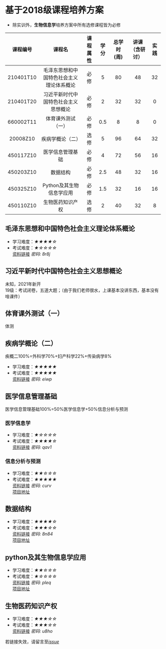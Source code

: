 # 基于2018级课程培养方案

* 除实训外，**生物信息学**培养方案中所有选修课程皆为必修  

|课程编号|课程名|课程属性|学分|总学时(周)|讲课（含研讨）|实践|
| :----: |:----: |:----: |:----: |:----: |:----: |:----: |
|210401T10| 	毛泽东思想和中国特色社会主义理论体系概论 |	必修 	|5| 	80| 	48| 	32| 	 
|210401T20 	|习近平新时代中国特色社会主义思想概论 |	必修 |	2 |	32| 	32 |	0 	| 
|660002T11 	|体育课外测试（一）| 	必修 |	0.5| 	8 |	8 	|0| 	 
|20008Z10 	|疾病学概论（二） |	选修 |	5 	|96 	|64 	|32| 	 
|450117Z10 |	医学信息管理基础  |	必修 	|4 |	72 |	56 |16| 	 
|450203Z10| 	数据结构| 	必修| 	2.5 	|48 |	32 |	16 |
|450325Z10| 	Python及其生物信息学应用| 	必修 	|1.5 |	32| 	16|	16 |	 
|450110Z10 |	生物医药知识产权 |	选修 |	2 	|40 |	32 |8|

## 毛泽东思想和中国特色社会主义理论体系概论

* 学习难度：*★★★★☆*
* 考试难度：*★☆☆☆☆*  
[资料链接](https://pan.baidu.com/s/1jnmJ7g0YMnIxtGo_kzUYHQ)   *密码: 8r8j*

## 习近平新时代中国特色社会主义思想概论

未知，2021年新开  
19级：考试闭卷，五道大题；（由于我们老师很水，上课基本没讲东西，基本没有啥课件）  

## 体育课外测试（一）

体测

## 疾病学概论（二）

疾概二100%=外科学70%+妇产科学22%+传染病学8%
* 学习难度：*★★★★★*
* 考试难度：*★★★★★*  
[资料链接](https://pan.baidu.com/s/17E3oyZeVtf6E7Siujho5OA)   *密码: eiwp*

## 医学信息管理基础
医学信息管理基础100%=50%医学信息学+50%信息分析与预测
### 医学信息学
* 学习难度：*★☆☆☆☆*
* 考试难度：*★★★★☆*  
[资料链接](https://pan.baidu.com/s/1YWma4o1bF6mhpIboVme7HA)   *密码: qav1*

### 信息分析与预测
* 学习难度：*★★☆☆☆*
* 考试难度：*★★★★★*    
[资料链接](https://pan.baidu.com/s/1mJddu7XQG99OsEUU3jquIQ)   *密码: curv*  
[项目地址](https://github.com/CSUBioinformatics1801/Information_Analysis_ZYZ)


## 数据结构 
* 学习难度：*★★★★☆* 
* 考试难度：*★★★☆☆*  
[资料链接](https://pan.baidu.com/s/12Ht9uwdswyVACgdvmWyqWw)   *密码: 8n84*   
[项目地址](https://github.com/CSUBioinformatics1801/Python_Bioinformatics_ZYZ)

## python及其生物信息学应用
* 学习难度：*★★☆☆☆*
* 考试难度：*★☆☆☆☆*  
[资料链接](https://pan.baidu.com/s/1EfMvqvqnlMNYJDEg_btBaQ)   *密码: pleq*   
[项目地址](https://github.com/CSUBioinformatics1801/Data_Structure_ZYZ)

## 生物医药知识产权 
* 学习难度：*★★★☆☆*
* 考试难度：*★★★☆☆*  
[资料链接](https://pan.baidu.com/s/107CdwqRXYtx1K2ja0X05VA)   *密码: u8ho*

若链接失效，请留言至[*issue*](https://github.com/CSUBioinformatics1801/Data_Structure_ZYZ/issues)
